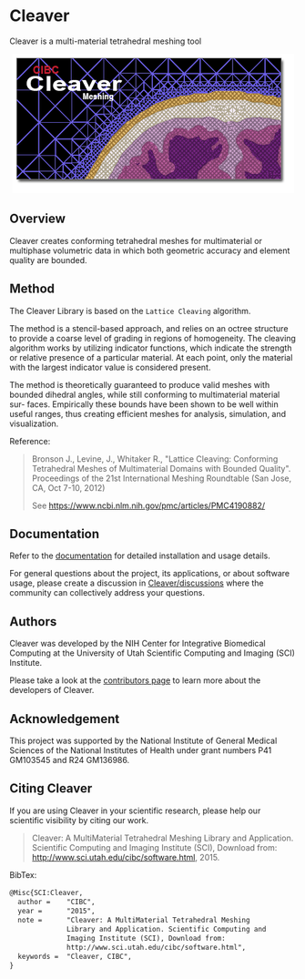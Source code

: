 # Cleaver

Cleaver is a multi-material tetrahedral meshing tool

<p align="center">
  <img src="docs/_static/images/splash.png"/>
</p>

## Overview

Cleaver creates conforming tetrahedral meshes for multimaterial or multiphase volumetric data in which both geometric accuracy and element quality are
bounded.

## Method

The Cleaver Library is based on the `Lattice Cleaving` algorithm.

The method is a stencil-based approach, and relies on an octree structure to provide a coarse level of grading in regions of homogeneity. The cleaving algorithm works by utilizing indicator functions, which indicate the strength or relative presence of a particular material. At each point, only the
material with the largest indicator value is considered present.

The method is theoretically guaranteed to produce valid meshes with bounded dihedral angles, while still conforming to multimaterial material sur-
faces. Empirically these bounds have been shown to be well within useful ranges, thus creating efficient meshes for analysis, simulation, and visualization.

Reference:

> Bronson J., Levine, J., Whitaker R., "Lattice Cleaving: Conforming Tetrahedral Meshes of Multimaterial Domains with Bounded Quality". Proceedings of the 21st International Meshing Roundtable (San Jose, CA, Oct 7-10, 2012)
>
> See https://www.ncbi.nlm.nih.gov/pmc/articles/PMC4190882/

## Documentation

Refer to the [documentation](https://cleaver.readthedocs.io) for detailed installation and usage details.

For general questions about the project, its applications, or about software usage, please create a discussion in [Cleaver/discussions](https://github.com/SCIInstitute/Cleaver/discussions) where the community can collectively address your questions.

## Authors

Cleaver was developed by the NIH Center for Integrative Biomedical Computing at the University of Utah Scientific Computing and Imaging (SCI) Institute.

Please take a look at the [contributors page](https://github.com/SCIInstitute/Cleaver/graphs/contributors) to learn more about the developers of Cleaver.

## Acknowledgement

This project was supported by the National Institute of General Medical Sciences of the National Institutes of Health under grant numbers P41 GM103545 and R24 GM136986.

## Citing Cleaver

If you are using Cleaver in your scientific research, please help our scientific visibility by citing our work.

> Cleaver: A MultiMaterial Tetrahedral Meshing Library and Application. Scientific Computing and Imaging Institute (SCI), Download from: http://www.sci.utah.edu/cibc/software.html, 2015.

BibTex:

```
@Misc{SCI:Cleaver,
  author =    "CIBC",
  year =      "2015",
  note =      "Cleaver: A MultiMaterial Tetrahedral Meshing
              Library and Application. Scientific Computing and
              Imaging Institute (SCI), Download from:
              http://www.sci.utah.edu/cibc/software.html",
  keywords =  "Cleaver, CIBC",
}
```
